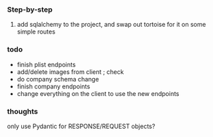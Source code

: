 ### Step-by-step

1. add sqlalchemy to the project, and swap out tortoise for it on some simple routes

### todo

- finish plist endpoints
- add/delete images from client ; check
- do company schema change
- finish company endpoints
- change everything on the client to use the new endpoints

### thoughts

only use Pydantic for RESPONSE/REQUEST objects?

